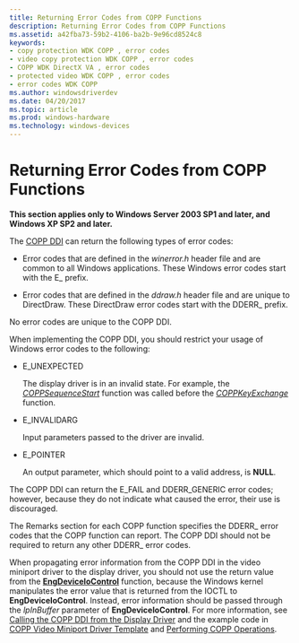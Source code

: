 ```yaml
---
title: Returning Error Codes from COPP Functions
description: Returning Error Codes from COPP Functions
ms.assetid: a42fba73-59b2-4106-ba2b-9e96cd8524c8
keywords:
- copy protection WDK COPP , error codes
- video copy protection WDK COPP , error codes
- COPP WDK DirectX VA , error codes
- protected video WDK COPP , error codes
- error codes WDK COPP
ms.author: windowsdriverdev
ms.date: 04/20/2017
ms.topic: article
ms.prod: windows-hardware
ms.technology: windows-devices
---
```


# Returning Error Codes from COPP Functions


**This section applies only to Windows Server 2003 SP1 and later, and Windows XP SP2 and later.**

The [COPP DDI](https://msdn.microsoft.com/library/windows/hardware/ff540449) can return the following types of error codes:

-   Error codes that are defined in the *winerror.h* header file and are common to all Windows applications. These Windows error codes start with the E\_ prefix.

-   Error codes that are defined in the *ddraw.h* header file and are unique to DirectDraw. These DirectDraw error codes start with the DDERR\_ prefix.

No error codes are unique to the COPP DDI.

When implementing the COPP DDI, you should restrict your usage of Windows error codes to the following:

-   E\_UNEXPECTED

    The display driver is in an invalid state. For example, the [*COPPSequenceStart*](https://msdn.microsoft.com/library/windows/hardware/ff540421) function was called before the [*COPPKeyExchange*](https://msdn.microsoft.com/library/windows/hardware/ff539646) function.

-   E\_INVALIDARG

    Input parameters passed to the driver are invalid.

-   E\_POINTER

    An output parameter, which should point to a valid address, is **NULL**.

The COPP DDI can return the E\_FAIL and DDERR\_GENERIC error codes; however, because they do not indicate what caused the error, their use is discouraged.

The Remarks section for each COPP function specifies the DDERR\_ error codes that the COPP function can report. The COPP DDI should not be required to return any other DDERR\_ error codes.

When propagating error information from the COPP DDI in the video miniport driver to the display driver, you should not use the return value from the [**EngDeviceIoControl**](https://msdn.microsoft.com/library/windows/hardware/ff564838) function, because the Windows kernel manipulates the error value that is returned from the IOCTL to **EngDeviceIoControl**. Instead, error information should be passed through the *lpInBuffer* parameter of **EngDeviceIoControl**. For more information, see [Calling the COPP DDI from the Display Driver](calling-the-copp-ddi-from-the-display-driver.md) and the example code in [COPP Video Miniport Driver Template](copp-video-miniport-driver-template.md) and [Performing COPP Operations](performing-copp-operations-example.md).

 

 





